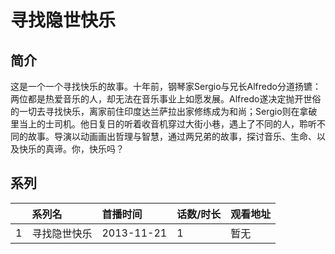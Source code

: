 # 寻找隐世快乐


## 简介

这是一个一个寻找快乐的故事。十年前，钢琴家Sergio与兄长Alfredo分道扬镳：两位都是热爱音乐的人，却无法在音乐事业上如愿发展。Alfredo遂决定抛开世俗的一切去寻找快乐，离家前住印度达兰萨拉出家修练成为和尚；Sergio则在拿破里当上的士司机。他日复日的听着收音机穿过大街小巷，遇上了不同的人，聆听不同的故事。导演以动画画出哲理与智慧，通过两兄弟的故事，探讨音乐、生命、以及快乐的真谛。你，快乐吗？



## 系列

|     | 系列名    | 首播时间       | 话数/时长 | 观看地址 |
| :-- | :----- | :--------- | :---- | :--- |
| 1   | 寻找隐世快乐 | 2013-11-21 | 1     | 暂无   |



